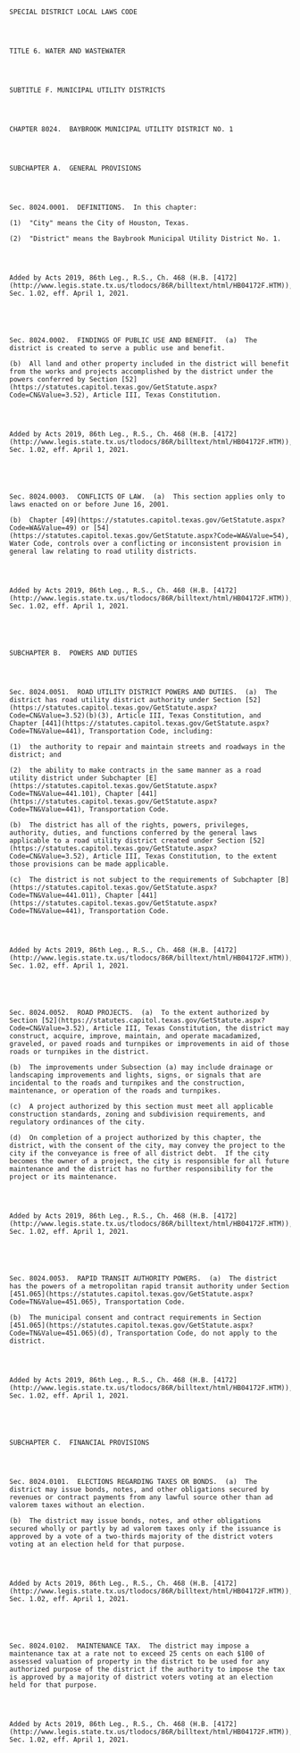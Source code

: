 ﻿
    
    
    	
    					
    
    
    SPECIAL DISTRICT LOCAL LAWS CODE
    
      
    
    
    TITLE 6. WATER AND WASTEWATER
    
      
    
    
    SUBTITLE F. MUNICIPAL UTILITY DISTRICTS
    
      
    
    
    CHAPTER 8024.  BAYBROOK MUNICIPAL UTILITY DISTRICT NO. 1
    
      
    
    
    SUBCHAPTER A.  GENERAL PROVISIONS
    
      
    
    
    Sec. 8024.0001.  DEFINITIONS.  In this chapter:
    
    (1)  "City" means the City of Houston, Texas.
    
    (2)  "District" means the Baybrook Municipal Utility District No. 1.
    
    
    
    
    Added by Acts 2019, 86th Leg., R.S., Ch. 468 (H.B. [4172](http://www.legis.state.tx.us/tlodocs/86R/billtext/html/HB04172F.HTM)), Sec. 1.02, eff. April 1, 2021.
    
    
    
    
    
    Sec. 8024.0002.  FINDINGS OF PUBLIC USE AND BENEFIT.  (a)  The district is created to serve a public use and benefit.
    
    (b)  All land and other property included in the district will benefit from the works and projects accomplished by the district under the powers conferred by Section [52](https://statutes.capitol.texas.gov/GetStatute.aspx?Code=CN&Value=3.52), Article III, Texas Constitution.  
    
    
    
    
    Added by Acts 2019, 86th Leg., R.S., Ch. 468 (H.B. [4172](http://www.legis.state.tx.us/tlodocs/86R/billtext/html/HB04172F.HTM)), Sec. 1.02, eff. April 1, 2021.
    
    
    
    
    
    Sec. 8024.0003.  CONFLICTS OF LAW.  (a)  This section applies only to laws enacted on or before June 16, 2001.
    
    (b)  Chapter [49](https://statutes.capitol.texas.gov/GetStatute.aspx?Code=WA&Value=49) or [54](https://statutes.capitol.texas.gov/GetStatute.aspx?Code=WA&Value=54), Water Code, controls over a conflicting or inconsistent provision in general law relating to road utility districts.
    
    
    
    
    Added by Acts 2019, 86th Leg., R.S., Ch. 468 (H.B. [4172](http://www.legis.state.tx.us/tlodocs/86R/billtext/html/HB04172F.HTM)), Sec. 1.02, eff. April 1, 2021.
    
    
    
    
    
    SUBCHAPTER B.  POWERS AND DUTIES
    
      
    
    
    Sec. 8024.0051.  ROAD UTILITY DISTRICT POWERS AND DUTIES.  (a)  The district has road utility district authority under Section [52](https://statutes.capitol.texas.gov/GetStatute.aspx?Code=CN&Value=3.52)(b)(3), Article III, Texas Constitution, and Chapter [441](https://statutes.capitol.texas.gov/GetStatute.aspx?Code=TN&Value=441), Transportation Code, including:
    
    (1)  the authority to repair and maintain streets and roadways in the district; and
    
    (2)  the ability to make contracts in the same manner as a road utility district under Subchapter [E](https://statutes.capitol.texas.gov/GetStatute.aspx?Code=TN&Value=441.101), Chapter [441](https://statutes.capitol.texas.gov/GetStatute.aspx?Code=TN&Value=441), Transportation Code.
    
    (b)  The district has all of the rights, powers, privileges, authority, duties, and functions conferred by the general laws applicable to a road utility district created under Section [52](https://statutes.capitol.texas.gov/GetStatute.aspx?Code=CN&Value=3.52), Article III, Texas Constitution, to the extent those provisions can be made applicable.
    
    (c)  The district is not subject to the requirements of Subchapter [B](https://statutes.capitol.texas.gov/GetStatute.aspx?Code=TN&Value=441.011), Chapter [441](https://statutes.capitol.texas.gov/GetStatute.aspx?Code=TN&Value=441), Transportation Code.
    
    
    
    
    Added by Acts 2019, 86th Leg., R.S., Ch. 468 (H.B. [4172](http://www.legis.state.tx.us/tlodocs/86R/billtext/html/HB04172F.HTM)), Sec. 1.02, eff. April 1, 2021.
    
    
    
    
    
    Sec. 8024.0052.  ROAD PROJECTS.  (a)  To the extent authorized by Section [52](https://statutes.capitol.texas.gov/GetStatute.aspx?Code=CN&Value=3.52), Article III, Texas Constitution, the district may construct, acquire, improve, maintain, and operate macadamized, graveled, or paved roads and turnpikes or improvements in aid of those roads or turnpikes in the district.
    
    (b)  The improvements under Subsection (a) may include drainage or landscaping improvements and lights, signs, or signals that are incidental to the roads and turnpikes and the construction, maintenance, or operation of the roads and turnpikes.
    
    (c)  A project authorized by this section must meet all applicable construction standards, zoning and subdivision requirements, and regulatory ordinances of the city.
    
    (d)  On completion of a project authorized by this chapter, the district, with the consent of the city, may convey the project to the city if the conveyance is free of all district debt.  If the city becomes the owner of a project, the city is responsible for all future maintenance and the district has no further responsibility for the project or its maintenance.  
    
    
    
    
    Added by Acts 2019, 86th Leg., R.S., Ch. 468 (H.B. [4172](http://www.legis.state.tx.us/tlodocs/86R/billtext/html/HB04172F.HTM)), Sec. 1.02, eff. April 1, 2021.
    
    
    
    
    
    Sec. 8024.0053.  RAPID TRANSIT AUTHORITY POWERS.  (a)  The district has the powers of a metropolitan rapid transit authority under Section [451.065](https://statutes.capitol.texas.gov/GetStatute.aspx?Code=TN&Value=451.065), Transportation Code.
    
    (b)  The municipal consent and contract requirements in Section [451.065](https://statutes.capitol.texas.gov/GetStatute.aspx?Code=TN&Value=451.065)(d), Transportation Code, do not apply to the district.
    
    
    
    
    Added by Acts 2019, 86th Leg., R.S., Ch. 468 (H.B. [4172](http://www.legis.state.tx.us/tlodocs/86R/billtext/html/HB04172F.HTM)), Sec. 1.02, eff. April 1, 2021.
    
    
    
    
    
    SUBCHAPTER C.  FINANCIAL PROVISIONS
    
      
    
    
    Sec. 8024.0101.  ELECTIONS REGARDING TAXES OR BONDS.  (a)  The district may issue bonds, notes, and other obligations secured by revenues or contract payments from any lawful source other than ad valorem taxes without an election.
    
    (b)  The district may issue bonds, notes, and other obligations secured wholly or partly by ad valorem taxes only if the issuance is approved by a vote of a two-thirds majority of the district voters voting at an election held for that purpose.  
    
    
    
    
    Added by Acts 2019, 86th Leg., R.S., Ch. 468 (H.B. [4172](http://www.legis.state.tx.us/tlodocs/86R/billtext/html/HB04172F.HTM)), Sec. 1.02, eff. April 1, 2021.
    
    
    
    
    
    Sec. 8024.0102.  MAINTENANCE TAX.  The district may impose a maintenance tax at a rate not to exceed 25 cents on each $100 of assessed valuation of property in the district to be used for any authorized purpose of the district if the authority to impose the tax is approved by a majority of district voters voting at an election held for that purpose.  
    
    
    
    
    Added by Acts 2019, 86th Leg., R.S., Ch. 468 (H.B. [4172](http://www.legis.state.tx.us/tlodocs/86R/billtext/html/HB04172F.HTM)), Sec. 1.02, eff. April 1, 2021.
    
    
    
    
    				
